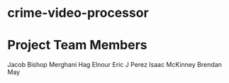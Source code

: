 # crime-video-processor

# Project Team Members
Jacob Bishop
Merghani Hag Elnour
Eric J Perez
Isaac McKinney
Brendan May
